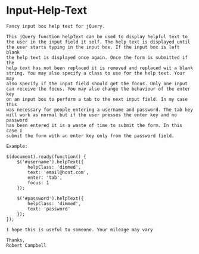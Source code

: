Input-Help-Text
===============

	Fancy input box help text for jQuery.

	This jQuery function helpText can be used to display helpful text to 
	the user in the input field it self. The help text is displayed until
	the user starts typing in the input box. If the input box is left blank 
	the help text is displayed once again. Once the form is submitted if the
	help text has not been replaced it is removed and replaced wit a blank 
	string. You may also specify a class to use for the help text. Your may 
	also specify if the input field should get the focus. Only one input
	can receive the focus. You may also change the behaviour of the enter key
	on an input box to perform a tab to the next input field. In my case this 
	was necessary for people entering a username and password. The tab key 
	will work as normal but if the user presses the enter key and no password 
	has been entered it is a waste of time to submit the form. In this case I 
	submit the form with an enter key only from the password field.
	
	Example:
	
	$(document).ready(function() {
		$('#username').helpText({
			helpClass: 'dimmed', 
			text: 'email@host.com',
			enter: 'tab',
			focus: 1
		});
		
		$('#password').helpText({
			helpClass: 'dimmed', 
			text: 'password'
		});
	});
	
	I hope this is useful to someone. Your mileage may vary
	
	Thanks,
	Robert Campbell


